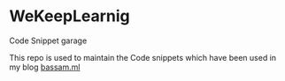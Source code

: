 # WeKeepLearnig
Code Snippet garage

This repo is used to maintain the Code snippets which have been used in my blog [bassam.ml](http://bassam.ml/)
